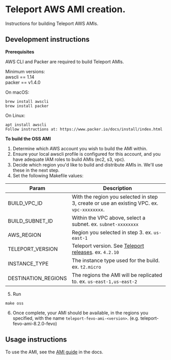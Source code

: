 # Teleport AWS AMI creation.

Instructions for building Teleport AWS AMIs. 

## Development instructions

**Prerequisites**

AWS CLI and Packer are required to build Teleport AMIs.

Minimum versions:  
awscli == 1.14  
packer == v1.4.0 

On macOS:

```
brew install awscli
brew install packer
```

On Linux:

```
apt install awscli
Follow instructions at: https://www.packer.io/docs/install/index.html
```

**To build the OSS AMI**

1. Determine which AWS account you wish to build the AMI within. 
2. Ensure your local awscli profile is configured for this account, and you have adequate IAM roles to build AMIs (ec2, s3, vpc). 
3. Decide which region you'd like to build and distribute AMIs in. We'll use these in the next step.
4. Set the following Makefile values:

| Param               | Description                                                                                                 |
|---------------------|-------------------------------------------------------------------------------------------------------------|
| BUILD_VPC_ID        | With the region you selected in step 3, create or use an existing VPC. ex. `vpc-xxxxxxxx`.                  |
| BUILD_SUBNET_ID     | Within the VPC above, select a subnet. ex. `subnet-xxxxxxxx`                                                |
| AWS_REGION          | Region you selected in step 3. ex. `us-east-1`                                                              |
| TELEPORT_VERSION    | Teleport version. See [Teleport releases](https://github.com/gravitational/teleport/releases). ex. `4.2.10` |
| INSTANCE_TYPE       | The instance type used for the build. ex. `t2.micro`                                                        |
| DESTINATION_REGIONS | The regions the AMI will be replicated to. ex. `us-east-1,us-east-2`                                        |

5. Run 
```
make oss
```

6. Once complete, your AMI should be available, in the regions you specified, with the name  `teleport-fevo-ami-<version>`. (e.g. teleport-fevo-ami-8.2.0-fevo)

## Usage instructions

To use the AMI, see the [AMI guide](https://gravitational.com/teleport/docs/aws_oss_guide/#single-oss-teleport-amis-manual-gui-setup) in the docs. 
